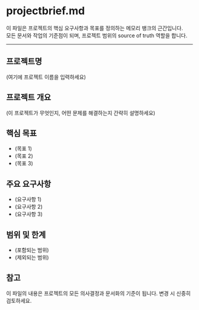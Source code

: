# projectbrief.md

이 파일은 프로젝트의 핵심 요구사항과 목표를 정의하는 메모리 뱅크의 근간입니다.  
모든 문서와 작업의 기준점이 되며, 프로젝트 범위의 source of truth 역할을 합니다.

---

## 프로젝트명
(여기에 프로젝트 이름을 입력하세요)

## 프로젝트 개요
(이 프로젝트가 무엇인지, 어떤 문제를 해결하는지 간략히 설명하세요)

## 핵심 목표
- (목표 1)
- (목표 2)
- (목표 3)

## 주요 요구사항
- (요구사항 1)
- (요구사항 2)
- (요구사항 3)

## 범위 및 한계
- (포함되는 범위)
- (제외되는 범위)

## 참고
이 파일의 내용은 프로젝트의 모든 의사결정과 문서화의 기준이 됩니다. 변경 시 신중히 검토하세요.
